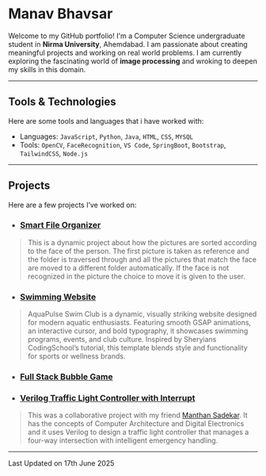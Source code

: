 # Manav Bhavsar

Welcome to my GitHub portfolio! I'm a Computer Science undergraduate student in **Nirma University**, Ahemdabad. I am passionate about creating meaningful projects and working on real world problems. I am currently exploring the fascinating world of **image processing** and wroking to deepen my skills in this domain.


---

## Tools & Technologies

Here are some tools and languages that i have worked with:

-  Languages: `JavaScript`, `Python`, `Java`, `HTML`, `CSS`, `MYSQL`
-  Tools: `OpenCV`, `FaceRecognition`, `VS Code`, `SpringBoot`, `Bootstrap`, `TailwindCSS`, `Node.js`

---

## Projects

Here are a few projects I’ve worked on:

- ###  [Smart File Organizer](https://mechahuman.github.io/Smart-Image-Organizer/)

> This is a dynamic project about how the pictures are sorted according to the face of the person. The first picture is taken as reference and the folder is traversed through and all the pictures that match the face are moved to a different folder automatically. If the face is not recognized in the picture the choice to move it is given to the user.

- ###  [Swimming Website](https://mechahuman.github.io/Swimming-Website/)
  
> AquaPulse Swim Club is a dynamic, visually striking website designed for modern aquatic enthusiasts. Featuring smooth GSAP animations, an interactive cursor, and bold typography, it showcases swimming programs, events, and club culture. Inspired by Sheryians CodingSchool’s tutorial, this template blends style and functionality for sports or wellness brands.

- ###  [Full Stack Bubble Game](https://github.com/mechahuman/Full-Stack---Bubble-Game)
  
>

- ###  [Verilog Traffic Light Controller with Interrupt](https://github.com/ManthanSecond/Verilog-AmbulanceInterrupt-TrafficLightController)
  
> This was a collaborative project with my friend [Manthan Sadekar](https://github.com/ManthanSecond). It has the concepts of Computer Architecture and Digital Electronics and it uses Verilog to design a traffic light controller that manages a four-way intersection with intelligent emergency handling.


---

Last Updated on 17th June 2025

